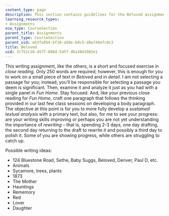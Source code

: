 ```yaml
---
content_type: page
description: This section contains guidelines for the Beloved assignment.
learning_resource_types:
- Assignments
ocw_type: CourseSection
parent_title: Assignments
parent_type: CourseSection
parent_uid: e63fa954-bf10-a50e-bdc5-d0a749efc0c3
title: Beloved
uid: 3c752c10-457f-888d-545f-d6a30d1002e1
---
```


This writing assignment, like the others, is a short and focused exercise in _close reading_. Only 250 words are required; however, this is enough for you to work on a small piece of text in _Beloved_ and in _detail_. I am not selecting a passage for you; instead, you’ll be responsible for selecting a passage you deem is significant. Then, examine it and analyze it just as you had with a single panel in _Fun Home_. Stay focused. And, like your previous close reading for _Fun Home_, craft one paragraph that follows the thinking provided in our last few class sessions on developing a body paragraph. The objective at this point is for you to more fully develop a _sustained textual analysis_ with a primary text, but also, for me to see your progress: are your writing skills improving or perhaps you are not yet understanding the importance of _rewriting_ – that is, spending 2-3 days, one day drafting, the second day returning to the draft to rewrite it and possibly a third day to polish it. Some of you are showing progress, while others are struggling to catch up.

Possible writing ideas:

*   124 Bluestone Road, Sethe, Baby Suggs, Beloved, Denver, Paul D, etc.
*   Animals
*   Sycamore, trees, plants
*   1873
*   The Mother
*   Hauntings
*   Rememory
*   Red
*   Lover
*   Daughter